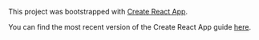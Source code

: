 This project was bootstrapped with [Create React App](https://github.com/facebookincubator/create-react-app).

You can find the most recent version of the Create React App guide  [here](https://github.com/facebookincubator/create-react-app/blob/master/packages/react-scripts/template/README.md).
